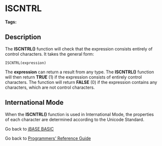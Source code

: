 # ISCNTRL

<PageHeader />  

**Tags:**
<badge text='string manipulation' vertical='middle' />

## Description

The **ISCNTRL()** function will check that the expression consists entirely of control characters. It takes the general form:

```
ISCNTRL(expression)
```

The **expression** can return a result from any type. The **ISCNTRL()** function will then return **TRUE** (1) if the expression consists of entirely control characters. The function will return **FALSE** (0) if the expression contains any characters, which are not control characters.

## International Mode

When the **ISCNTRL()** function is used in International Mode, the properties of each character are determined according to the Unicode Standard.

Go back to [jBASE BASIC](./../README.md)

Go back to [Programmers' Reference Guide](./../../reference-guides/jbc/README.md)
  
<PageFooter />
